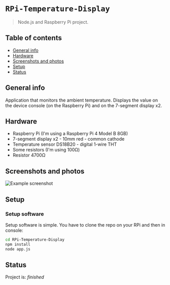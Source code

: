# `RPi-Temperature-Display`
> Node.js and Raspberry Pi project.

## Table of contents
* [General info](#general-info)
* [Hardware](#hardware)
* [Screenshots and photos](#screenshots-and-photos)
* [Setup](#setup)
* [Status](#status)

## General info
Application that monitors the ambient temperature. Displays the value on the device console (on the Raspberry Pi) and on the 7-segment display x2.

## Hardware
* Raspberry Pi (I'm using a Raspberry Pi 4 Model B 8GB)
* 7-segment display x2 - 10mm red - common cathode
* Temperature sensor DS18B20 - digital 1-wire THT
* Some resistors (I'm using 100Ω)
* Resistor 4700Ω

## Screenshots and photos
![Example screenshot](./img/screenshot.png)

## Setup

### Setup software
Setup software is simple. You have to clone the repo on your RPi and then in console:
```sh
cd RPi-Temperature-Display  
npm install  
node app.js
```

## Status
Project is: _finished_
